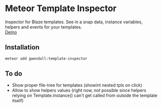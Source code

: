 Meteor Template Inspector
=======================

Inspector for Blaze templates. See in a snap data, instance variables, helpers and events for your templates.  
[Demo](https://template-inspector.meteor.com)  

Installation
------------

``` sh
meteor add gwendall:template-inspector
```

To do
------------  
- Show proper file-tree for templates (showint nested tpls on click)  
- Allow to show helpers values (right now, not possible since helpers relying on Template.instance() can't get called from outside the template itself)
